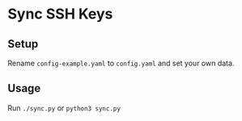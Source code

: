 # Sync SSH Keys

## Setup
Rename `config-example.yaml` to `config.yaml` and set your own data.

## Usage
Run `./sync.py` or `python3 sync.py`